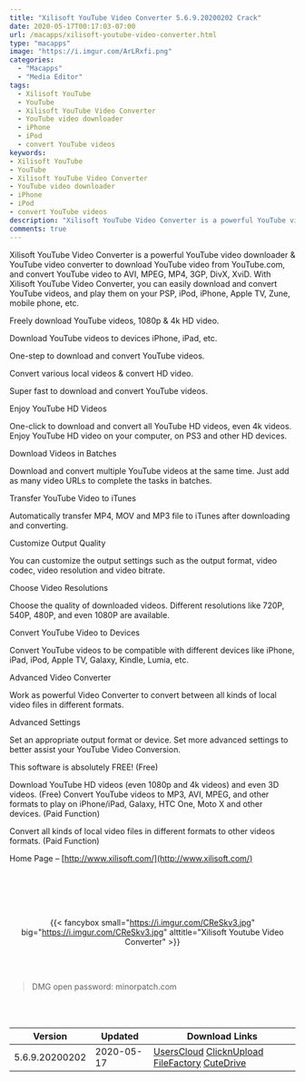 ```yaml
---
title: "Xilisoft YouTube Video Converter 5.6.9.20200202 Crack"
date: 2020-05-17T00:17:03-07:00
url: /macapps/xilisoft-youtube-video-converter.html
type: "macapps"
image: "https://i.imgur.com/ArLRxfi.png"
categories:
  - "Macapps"
  - "Media Editor"
tags:
  - Xilisoft YouTube
  - YouTube
  - Xilisoft YouTube Video Converter
  - YouTube video downloader
  - iPhone
  - iPod
  - convert YouTube videos
keywords:
- Xilisoft YouTube
- YouTube
- Xilisoft YouTube Video Converter
- YouTube video downloader
- iPhone
- iPod
- convert YouTube videos
description: "Xilisoft YouTube Video Converter is a powerful YouTube video downloader & YouTube video converter to download YouTube video from YouTube.com, and convert YouTube video to AVI, MPEG, MP4, 3GP, DivX, XviD"
comments: true
---
```


Xilisoft YouTube Video Converter is a powerful YouTube video downloader & YouTube video converter to download YouTube video from YouTube.com, and convert YouTube video to AVI, MPEG, MP4, 3GP, DivX, XviD. With Xilisoft YouTube Video Converter, you can easily download and convert YouTube videos, and play them on your PSP, iPod, iPhone, Apple TV, Zune, mobile phone, etc.

Freely download YouTube videos, 1080p & 4k HD video.

Download YouTube videos to devices iPhone, iPad, etc.

One-step to download and convert YouTube videos.

Convert various local videos & convert HD video.

Super fast to download and convert YouTube videos.

Enjoy YouTube HD Videos

One-click to download and convert all YouTube HD videos, even 4k videos. Enjoy YouTube HD video on your computer, on PS3 and other HD devices.

Download Videos in Batches

Download and convert multiple YouTube videos at the same time. Just add as many video URLs to complete the tasks in batches.

Transfer YouTube Video to iTunes

Automatically transfer MP4, MOV and MP3 file to iTunes after downloading and converting.

Customize Output Quality

You can customize the output settings such as the output format, video codec, video resolution and video bitrate.

Choose Video Resolutions

Choose the quality of downloaded videos. Different resolutions like 720P, 540P, 480P, and even 1080P are available.

Convert YouTube Video to Devices

Convert YouTube videos to be compatible with different devices like iPhone, iPad, iPod, Apple TV, Galaxy, Kindle, Lumia, etc.

Advanced Video Converter

Work as powerful Video Converter to convert between all kinds of local video files in different formats.

Advanced Settings

Set an appropriate output format or device. Set more advanced settings to better assist your YouTube Video Conversion.

This software is absolutely FREE! (Free)


Download YouTube HD videos (even 1080p and 4k videos) and even 3D videos. (Free)
Convert YouTube videos to MP3, AVI, MPEG, and other formats to play on iPhone/iPad, Galaxy, HTC One, Moto X and other devices.
(Paid Function)

Convert all kinds of local video files in different formats to other videos formats. (Paid Function)

Home Page – [http://www.xilisoft.com/](http://www.xilisoft.com/)

<br/>
<br/>
<script async src="https://pagead2.googlesyndication.com/pagead/js/adsbygoogle.js"></script>
<ins class="adsbygoogle"
     style="display:block; text-align:center;"
     data-ad-layout="in-article"
     data-ad-format="fluid"
     data-ad-client="ca-pub-8746275014476192"
     data-ad-slot="5144997159"></ins>
<script>
     (adsbygoogle = window.adsbygoogle || []).push({});
</script>
<br/>
<br/>


<center>

{{< fancybox small="https://i.imgur.com/CReSkv3.jpg" big="https://i.imgur.com/CReSkv3.jpg" alttitle="Xilisoft Youtube Video Converter" >}}

</center>

<br/>
<br/>


> DMG open password: minorpatch.com

<br/>

<br/>
<div id="history_version" class="history_version">

| Version | Updated | Download Links |
| ---- | ---- | ---- |
| 5.6.9.20200202 | 2020-05-17 | [UsersCloud](https://ouo.io/fPcc9v)   [ClicknUpload](https://ouo.io/mmdbNl)   [FileFactory](https://ouo.io/QSTLoQ)   [CuteDrive](https://ouo.io/RVR6Vh) |

</div>
